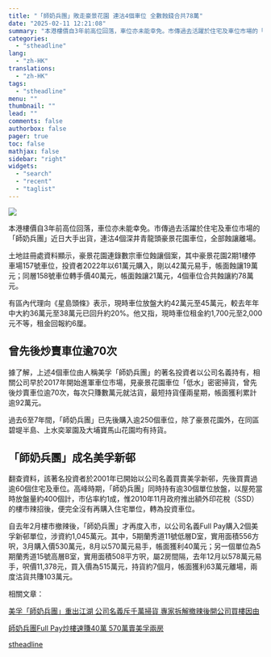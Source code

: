 ```yaml
---
title: "「師奶兵團」敗走豪景花園 連沽4個車位 全數蝕錢合共78萬"
date: "2025-02-11 12:21:08"
summary: "本港樓價自3年前高位回落，車位亦未能幸免。市傳過去活躍於住宅及車位市場的「師奶..."
categories:
  - "stheadline"
lang:
  - "zh-HK"
translations:
  - "zh-HK"
tags:
  - "stheadline"
menu: ""
thumbnail: ""
lead: ""
comments: false
authorbox: false
pager: true
toc: false
mathjax: false
sidebar: "right"
widgets:
  - "search"
  - "recent"
  - "taglist"
---
```


![](https://image.stheadline.com/f/680p0/0x0/100/none/284414ee087951f6ff4ee8a3e94bb1d5/stheadline/inewsmedia/20250211/_2025021112165191915.jpg)






本港樓價自3年前高位回落，車位亦未能幸免。市傳過去活躍於住宅及車位市場的「師奶兵團」近日大手出貨，連沽4個深井青龍頭豪景花園車位，全部蝕讓離場。

土地註冊處資料顯示，豪景花園連錄數宗車位蝕讓個案，其中豪景花園2期1樓停車場157號車位，投資者2022年以61萬元購入，剛以42萬元易手，帳面蝕讓19萬元；同層158號車位轉手價40萬元，帳面蝕讓21萬元，4個車位合共蝕讓約78萬元。

有區內代理向《星島頭條》表示，現時車位放盤大約42萬元至45萬元，較去年年中大約36萬元至38萬元已回升約20%。他又指，現時車位租金約1,700元至2,000元不等，租金回報約6厘。

曾先後炒賣車位逾70次
-----------

據了解，上述4個車位由人稱美孚「師奶兵團」的著名投資者以公司名義持有，相關公司早於2017年開始進軍車位市場，見豪景花園車位「低水」密密掃貨，曾先後炒賣車位逾70次，每次只賺數萬元就沽貨，最短持貨僅兩星期，帳面獲利累計逾92萬元。

過去6至7年間，「師奶兵團」已先後購入逾250個車位，除了豪景花園外，在同區碧堤半島、上水奕翠園及大埔寶馬山花園均有持貨。

「師奶兵團」成名美孚新邨
------------

翻查資料，該著名投資者於2001年已開始以公司名義買賣美孚新邨，先後買賣過逾60個住宅及車位。高峰時期，「師奶兵團」同時持有逾30個單位放盤，以屋苑當時放盤量約400個計，市佔率約1成，惟2010年11月政府推出額外印花稅（SSD）的樓市辣招後，便完全沒有再購入住宅單位，轉為投資車位。

自去年2月樓市撤辣後，「師奶兵團」才再度入市，以公司名義Full Pay購入2個美孚新邨單位，涉資約1,045萬元。其中，5期蘭秀道11號低層D室，實用面積556方呎，3月購入價530萬元，8月以570萬元易手，帳面獲利40萬元；另一個單位為5期蘭秀道15號高層B室，實用面積508平方呎，屬2房間隔，去年12月以578萬元易手，呎價11,378元，買入價為515萬元，持貨約7個月，帳面獲利63萬元離場，兩度沽貨共賺103萬元。

相關文章：

[美孚「師奶兵團」重出江湖 公司名義斥千萬掃貨 專家拆解撤辣後開公司買樓因由](https://www.stheadline.com/investment/3366699/)

[師奶兵團Full Pay炒樓速賺40萬 570萬賣美孚兩房](https://www.stheadline.com/realtime-property/3370687/)

[stheadline](https://std.stheadline.com/realtime/article/2052078/即時-地產-師奶兵團-敗走豪景花園-連沽4個車位-全數蝕錢合共78萬)
